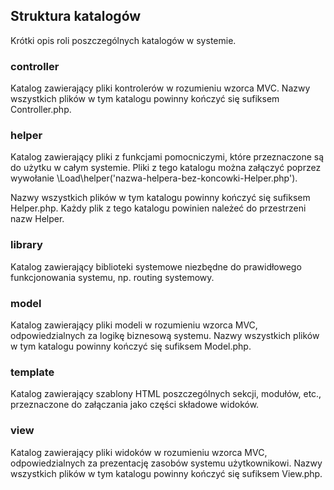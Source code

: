 ## Struktura katalogów

Krótki opis roli poszczególnych katalogów w systemie.

### controller

Katalog zawierający pliki kontrolerów w rozumieniu wzorca MVC. 
Nazwy wszystkich plików w tym katalogu powinny kończyć się sufiksem Controller.php.

### helper

Katalog zawierający pliki z funkcjami pomocniczymi, które przeznaczone są do użytku w całym systemie. Pliki z tego katalogu można załączyć poprzez wywołanie \Load\helper('nazwa-helpera-bez-koncowki-Helper.php').

Nazwy wszystkich plików w tym katalogu powinny kończyć się sufiksem Helper.php.
Każdy plik z tego katalogu powinien należeć do przestrzeni nazw Helper.

### library

Katalog zawierający biblioteki systemowe niezbędne do prawidłowego funkcjonowania systemu, np. routing systemowy.

### model

Katalog zawierający pliki modeli w rozumieniu wzorca MVC, odpowiedzialnych za logikę biznesową systemu.
Nazwy wszystkich plików w tym katalogu powinny kończyć się sufiksem Model.php.

### template

Katalog zawierający szablony HTML poszczególnych sekcji, modułów, etc., przeznaczone do załączania jako części składowe widoków.

### view

Katalog zawierający pliki widoków w rozumieniu wzorca MVC, odpowiedzialnych za prezentację zasobów systemu użytkownikowi.
Nazwy wszystkich plików w tym katalogu powinny kończyć się sufiksem View.php.
